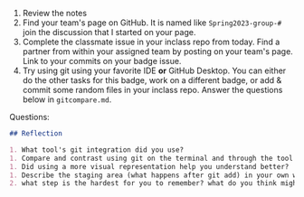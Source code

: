 1. Review the notes
1. Find your team's page on GitHub. It is named like `Spring2023-group-#` join the discussion that I started on your page. 
1. Complete the classmate issue in your inclass repo from today. Find a partner from within your assigned team by posting on your team's page. Link to your commits on your badge issue.
5. Try using git using your favorite IDE **or** GitHub Desktop.  You can either do the other tasks for this badge, work on a different badge, or add & commit some random files in your inclass repo. Answer the questions below in `gitcompare.md`.  

Questions:
```markdown
## Reflection

1. What tool's git integration did you use? 
1. Compare and contrast using git on the terminal and through the tool you used.  When would each be better/worse?  
1. Did using a more visual representation help you understand better? 
1. Describe the staging area (what happens after git add) in your own words. 
2. what step is the hardest for you to remember? what do you think might help you? 

```



